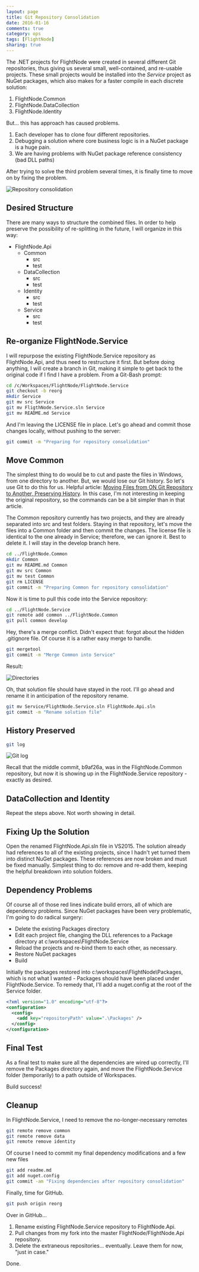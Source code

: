 ```yaml
---
layout: page
title: Git Repository Consolidation
date: 2016-01-16
comments: true
category: ops
tags: [FlightNode]
sharing: true
---
```


The .NET projects for FlightNode were created in several different Git repositories, 
thus giving us several small, well-contained, and re-usable projects. These small
projects would be installed into the *Service* project as NuGet packages, which
also makes for a faster compile in each discrete solution:

1. FlightNode.Common
1. FlightNode.DataCollection
1. FlightNode.Identity

But... this has approach has caused problems.

1. Each developer has to clone four different repositories.
1. Debugging a solution where core business logic is in a NuGet package is a huge pain.
1. We are having problems with NuGet package reference consistency (bad DLL paths)

After trying to solve the third problem several times, it is finally time to move
on by fixing the problem.

![Repository consolidation](/images/scm_consolidation.png)

## Desired Structure

There are many ways to structure the combined files. In order to help preserve the possibility of re-splitting in the future, I will organize in this way:

* FlightNode.Api
  * Common
    * src
    * test
  * DataCollection
    * src
    * test
  * Identity
    * src
    * test
  * Service
    * src
    * test

## Re-organize FlightNode.Service

I will repurpose the existing FlightNode.Service repository as FlightNode.Api, and thus need to restructure it first. But before doing anything, I will create a branch in Git, making it simple to get back to the original code if I find I have a problem. From a Git-Bash prompt:

```bash
cd /c/Workspaces/FlightNode/FlightNode.Service
git checkout -b reorg
mkdir Service
git mv src Service
git mv FligthNode.Service.sln Service
git mv README.md Service
```

And I'm leaving the LICENSE file in place.  Let's go ahead and commit those changes locally, without pushing to the server:

```bash
git commit -m "Preparing for repository consolidation"
```

## Move Common

The simplest thing to do would be to cut and paste the files in Windows, from one directory to another. But, we would lose our Git history. So let's use Git to do this for us. Helpful article: [Moving Files from ON Git Repository to Another, Preserving History](http://gbayer.com/development/moving-files-from-one-git-repository-to-another-preserving-history/). In this case, I'm not interesting in keeping the original repository, so the commands can be a bit simpler than in that article.

The Common repository currently has two projects, and they are already separated into src and test folders. Staying in that repository, let's move the files into a Common folder and then commit the changes. The license file is identical to the one already in Service; therefore, we can ignore it. Best to delete it. I will stay in the develop branch here.

```bash
cd ../FlightNode.Common
mkdir Common
git mv README.md Common
git mv src Common
git mv test Common
git rm LICENSE
git commit -m "Preparing Common for repository consolidation"
```

Now it is time to pull this code into the Service repository:

```bash
cd ../FlightNode.Service
git remote add common ../FlightNode.Common
git pull common develop
```

Hey, there's a merge conflict. Didn't expect that: forgot about the hidden .gitignore file. Of course it is a rather easy merge to handle.

```bash
git mergetool
git commit -m "Merge Common into Service"
```

Result:

![Directories](/images/scm_dirs.png)

Oh, that solution file should have stayed in the root. I'll go ahead and rename it in anticipation of the repository rename.

```bash
git mv Service/FlightNode.Service.sln FlightNode.Api.sln
git commit -m "Rename solution file"
```

## History Preserved

```bash
git log
```

![Git log](/images/scm_log.png)

Recall that the middle commit, b9af26a, was in the FlightNode.Common repository, but now it is showing up in the FlightNode.Service repository - exactly as desired.

## DataCollection and Identity

Repeat the steps above. Not worth showing in detail.

## Fixing Up the Solution

Open the renamed FlightNode.Api.sln file in VS2015. The solution already had references to all of the existing projects, since I hadn't yet turned them into distinct NuGet packages. These references are now broken and must be fixed manually. Simplest thing to do: remove and re-add them, keeping the helpful breakdown into solution folders.

## Dependency Problems

Of course all of those red lines indicate build errors, all of which are dependency problems. Since NuGet packages have been very problematic, I'm going to do radical surgery:

* Delete the existing Packages directory
* Edit each project file, changing the DLL references to a Package directory at c:\workspaces\FlightNode.Service
* Reload the projects and re-bind them to each other, as necessary.
* Restore NuGet packages
* Build

Initially the packages restored into c:\workspaces\FlightNode\Packages, which is not what I wanted - Packages should have been placed under FlightNode.Service. To remedy that, I'll add a nuget.config at the root of the Service folder.

```xml
<?xml version="1.0" encoding="utf-8"?>
<configuration>
  <config>
    <add key="repositoryPath" value=".\Packages" />
  </config>
</configuration>
```

## Final Test

As a final test to make sure all the dependencies are wired up correctly, I'll remove the Packages directory again, and move the FlightNode.Service folder (temporarily) to a path outside of Workspaces.

Build success!

## Cleanup

In FlightNode.Service, I need to remove the no-longer-necessary remotes

```bash
git remote remove common
git remote remove data
git remote remove identity
```

Of course I need to commit my final dependency modifications and a few new files

```bash
git add readme.md
git add nuget.config
git commit -am "Fixing dependencies after repository consolidation"
```

Finally, time for GitHub.

```bash
git push origin reorg
```

Over in GitHub…

1. Rename existing FlightNode.Service repository to FlightNode.Api.
1. Pull changes from my fork into the master FlightNode/FlightNode.Api repository.
1. Delete the extraneous repositories… eventually. Leave them for now, "just in case."

Done.